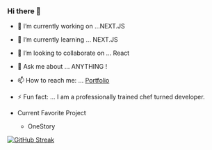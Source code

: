 ### Hi there 👋



- 🔭 I’m currently working on ...NEXT.JS
- 🌱 I’m currently learning ... NEXT.JS 
- 👯 I’m looking to collaborate on ... React 
- 💬 Ask me about ... ANYTHING !
- 📫 How to reach me: ... [Portfolio](http://www.tredner.dev)
- ⚡ Fun fact: ... I am a professionally trained chef turned developer. 

- Current Favorite Project
  - OneStory


[![GitHub Streak](https://github-readme-streak-stats.herokuapp.com?user=tch180&theme=dark)](https://git.io/streak-stats)
